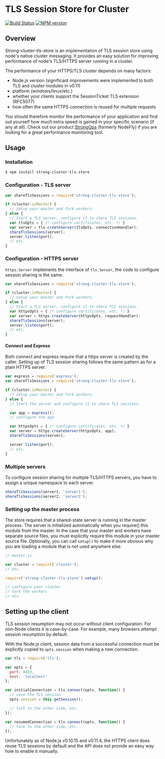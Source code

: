 # TLS Session Store for Cluster

[![Build Status](https://travis-ci.org/strongloop/strong-cluster-tls-store.png?branch=master)](https://travis-ci.org/strongloop/strong-cluster-tls-store)
[![NPM version](https://badge.fury.io/js/strong-cluster-tls-store.png)](http://badge.fury.io/js/strong-cluster-tls-store)

## Overview

Strong-cluster-tls-store is an implementation of TLS session store
using node's native cluster messaging. It provides an easy solution
for improving performance of node's TLS/HTTPS server running in a cluster.

The performance of your HTTPS/TLS cluster depends on many factors:

 * Node.js version (significant improvements were implemented to both TLS and
  cluster modules in v0.11)
 * platform (windows/linux/etc.)
 * whether your clients support the SessionTicket TLS extension (RFC5077)
 * how often the same HTTPS connection is reused for multiple requests

You should therefore monitor the performance of your application and
find out yourself how much extra speed is gained in your specific
scenario (if any at all).
Check out our product [StrongOps](http://nodefly.com) (formerly NodeFly)
if you are looking for a great performance monitoring tool.

## Usage

### Installation

```sh
$ npm install strong-cluster-tls-store
```

### Configuration - TLS server

```javascript
var shareTlsSessions = require('strong-cluster-tls-store');

if (cluster.isMaster) {
  // Setup your master and fork workers.
} else {
  // Start a TLS server, configure it to share TLS sessions.
  var tlsOpts = { /* configure certificates, etc. */ }
  var server = tls.createServer(tlsOpts, connectionHandler);
  shareTlsSessions(server);
  server.listen(port);
  // etc.
}
```

### Configuration - HTTPS server

`https.Server` implements the interface of `tls.Server`,
the code to configure session sharing is the same.

```javascript
var shareTlsSessions = require('strong-cluster-tls-store');

if (cluster.isMaster) {
  // Setup your master and fork workers.
} else {
  // Start a TLS server, configure it to share TLS sessions.
  var httpsOpts = { /* configure certificates, etc. */ }
  var server = https.createServer(httpsOpts, requestHandler);
  shareTlsSessions(server);
  server.listen(port);
  // etc.
}
```

#### Connect and Express

Both connect and express require that a https server is created by the caller.
Setting up of TLS session sharing follows the same pattern as for a plain HTTPS
server.

```javascript
var express = require('express');
var shareTlsSessions = require('strong-cluster-tls-store');

if (cluster.isMaster) {
  // Setup your master and fork workers.
} else {
  // Start the server and configure it to share TLS sessions.

  var app = express();
  // configure the app

  var httpsOpts = { /* configure certificates, etc. */ }
  var server = https.createServer(httpsOpts, app);
  shareTlsSessions(server);

  server.listen(port);
  // etc.
}
```

### Multiple servers

To configure session sharing for multiple TLS/HTTPS servers, you have to
assign a unique namespace to each server.

```javascript
shareTlsSessions(server1, 'server1');
shareTlsSessions(server2, 'server2');
```

### Setting up the master process

The store requires that a shared-state server is running in the master process.
The server is initialized automatically when you require() this module
from the master. In the case that your master and workers have separate source
files, you must explicitly require this module in your master source file.
Optionally, you can call `setup()` to make it more obvious why you are loading
a module that is not used anywhere else.

```javascript
// master.js

var cluster = require('cluster');
// etc.

require('strong-cluster-tls-store').setup();

// configure your cluster
// fork the workers
// etc.
```

## Setting up the client

TLS session resumption may not occur without client configuration.
For non-Node clients it is case-by-case. For example, many browsers attempt
session resumption by default.

With the Node.js client, session data from a successful connection must be
explicitly copied to `opts.session` when making a new connection.

```javascript
var tls = require('tls');

var opts = {
  port: 4433,
  host: 'localhost'
};

var initialConnection = tls.connect(opts, function() {
  // save the TLS session
  opts.session = this.getSession();

  // talk to the other side, etc.
});

var resumedConnection = tls.connect(opts, function() {
  // talk to the other side, etc.
});
```

Unfortunately as of Node.js v0.10.15 and v0.11.4, the HTTPS client does
reuse TLS sessions by default and the API does not provide an easy way 
how to enable it manually.
